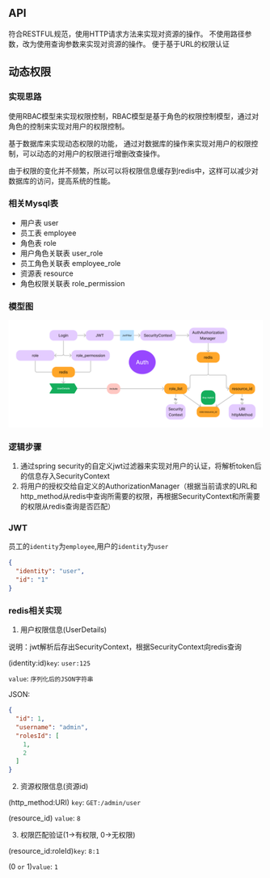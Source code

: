 ## API

符合RESTFUL规范，使用HTTP请求方法来实现对资源的操作。
不使用路径参数，改为使用查询参数来实现对资源的操作。
便于基于URL的权限认证

## 动态权限

### 实现思路

使用RBAC模型来实现权限控制，RBAC模型是基于角色的权限控制模型，通过对角色的控制来实现对用户的权限控制。

基于数据库来实现动态权限的功能， 通过对数据库的操作来实现对用户的权限控制，可以动态的对用户的权限进行增删改查操作。

由于权限的变化并不频繁，所以可以将权限信息缓存到redis中，这样可以减少对数据库的访问，提高系统的性能。

### 相关Mysql表

- 用户表 user
- 员工表 employee
- 角色表 role
- 用户角色关联表 user_role
- 员工角色关联表 employee_role
- 资源表 resource
- 角色权限关联表 role_permission

### 模型图
![](./docs/img/RBAC_model.png)

### 逻辑步骤

1. 通过spring security的自定义jwt过滤器来实现对用户的认证，将解析token后的信息存入SecurityContext
2. 将用户的授权交给自定义的AuthorizationManager（根据当前请求的URL和http_method从redis中查询所需要的权限，再根据SecurityContext和所需要的权限从redis查询是否匹配）

### JWT

员工的`identity`为`employee`,用户的`identity`为`user`

```json
{
  "identity": "user",
  "id": "1"
}
```

### redis相关实现

1. 用户权限信息(UserDetails)

说明：jwt解析后存出SecurityContext，根据SecurityContext向redis查询

(identity:id)`key`: `user:125`

`value`: `序列化后的JSON字符串`

JSON:

```json
{
  "id": 1,
  "username": "admin",
  "rolesId": [
    1,
    2
  ]
}
```

2. 资源权限信息(资源id)

(http_method:URI)
`key`: `GET:/admin/user`

(resource_id)
`value`: `8`

3. 权限匹配验证(1->有权限, 0->无权限)

(resource_id:roleId)`key`: `8:1`

(0 `or` 1)`value`: `1`

